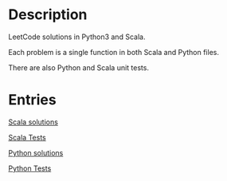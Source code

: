 # Description

LeetCode solutions in Python3 and Scala.

Each problem is a single function in both Scala and Python files.

There are also Python and Scala unit tests.

# Entries

[Scala solutions](src/main/scala/LeetCode.scala) 

[Scala Tests](src/test/scala/LeetTests.scala) 

[Python solutions](python/LeetCode.py) 

[Python Tests](python/test_LeetCode.py) 
